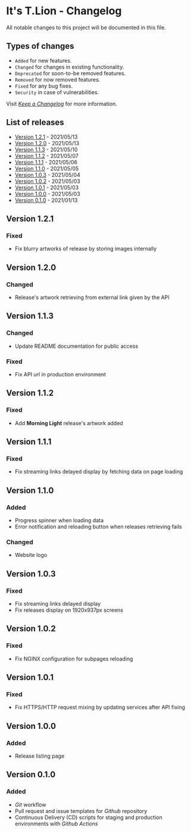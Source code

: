 # It's T.Lion - Changelog

All notable changes to this project will be documented in this file.

## Types of changes

- `Added` for new features.
- `Changed` for changes in existing functionality.
- `Deprecated` for soon-to-be removed features.
- `Removed` for now removed features.
- `Fixed` for any bug fixes.
- `Security` in case of vulnerabilities.

Visit [_Keep a Changelog_][changelog] for more information.

## List of releases

- [Version 1.2.1](#v1.2.1) - 2021/05/13
- [Version 1.2.0](#v1.2.0) - 2021/05/13
- [Version 1.1.3](#v1.1.3) - 2021/05/10
- [Version 1.1.2](#v1.1.2) - 2021/05/07
- [Version 1.1.1](#v1.1.1) - 2021/05/06
- [Version 1.1.0](#v1.1.0) - 2021/05/05
- [Version 1.0.3](#v1.0.3) - 2021/05/04
- [Version 1.0.2](#v1.0.2) - 2021/05/03
- [Version 1.0.1](#v1.0.1) - 2021/05/03
- [Version 1.0.0](#v1.0.0) - 2021/05/03
- [Version 0.1.0](#v0.1.0) - 2021/01/13

## Version 1.2.1 <a name="v1.2.1"></a>

### Fixed

- Fix blurry artworks of release by storing images internally

## Version 1.2.0 <a name="v1.2.0"></a>

### Changed

- Release's artwork retrieving from external link given by the API

## Version 1.1.3 <a name="v1.1.3"></a>

### Changed

- Update README documentation for public access

### Fixed

- Fix API url in production environment

## Version 1.1.2 <a name="v1.1.2"></a>

### Fixed

- Add **Morning Light** release's artwork added

## Version 1.1.1 <a name="v1.1.1"></a>

### Fixed

- Fix streaming links delayed display by fetching data on page loading

## Version 1.1.0 <a name="v1.1.0"></a>

### Added

- Progress spinner when loading data
- Error notification and reloading button when releases retrieving fails

### Changed

- Website logo

## Version 1.0.3 <a name="v1.0.3"></a>

### Fixed

- Fix streaming links delayed display
- Fix releases display on 1920x937px screens

## Version 1.0.2 <a name="v1.0.2"></a>

### Fixed

- Fix NGINX configuration for subpages reloading

## Version 1.0.1 <a name="v1.0.1"></a>

### Fixed

- Fix HTTPS/HTTP request mixing by updating services after API fixing

## Version 1.0.0 <a name="v1.0.0"></a>

### Added

- Release listing page

## Version 0.1.0 <a name="v0.1.0"></a>

### Added

- _Git_ workflow
- Pull request and issue templates for _Github_ repository
- Continuous Delivery (CD) scripts for staging and production environments with _Github Actions_

[changelog]: https://keepachangelog.com/en/1.1.0/
